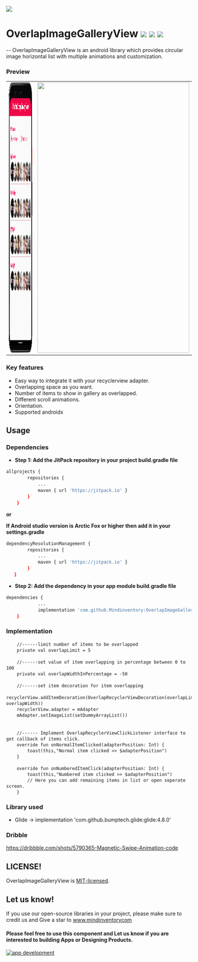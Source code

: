 <a href="https://www.mindinventory.com/?utm_source=gthb&utm_medium=repo&utm_campaign=overlapImageGalleryView"><img src="https://github.com/Sammindinventory/MindInventory/blob/main/Banner.png"></a>
# OverlapImageGalleryView [![](https://jitpack.io/v/Mindinventory/OverlapImageGalleryView.svg)](https://jitpack.io/#Mindinventory/OverlapImageGalleryView) ![](https://img.shields.io/github/languages/top/Mindinventory/OverlapImageGalleryView) ![](https://img.shields.io/github/license/mindinventory/OverlapImageGalleryView)

--
OverlapImageGalleryView is an android library which provides circular image horizontal list with multiple animations and customization.

### Preview
<table>
  <tr>
    <td><img src="/media/OverlapImageGalleryView.png" width=412 height=732></td>
    <td><img src="/media/OverlapImageGalleryView.gif" width=412 height=732></td>
  </tr>
 </table>

### Key features

* Easy way to integrate it with your recyclerview adapter.
* Overlapping space as you want.
* Number of items to show in gallery as overlapped.
* Different scroll animations.
* Orientation.
* Supported androidx

## Usage
### Dependencies
- **Step 1: Add the JitPack repository in your project build.gradle file**
```bash
allprojects {
	    repositories {
		    ...
		    maven { url 'https://jitpack.io' }
	    }
    }
```
**or**

**If Android studio version is Arctic Fox or higher then add it in your settings.gradle**

```bash
dependencyResolutionManagement {
  		repositories {
       		...
       		maven { url 'https://jitpack.io' }
   		}
   }
``` 
- **Step 2: Add the dependency in your app module build.gradle file**
```bash
dependencies {
		    ...
	        implementation 'com.github.Mindinventory:OverlapImageGalleryView:x.x.x'
	}
```
### Implementation
```Fragment/Activity
    //------limit number of items to be overlapped     
    private val overlapLimit = 5     
  
    //------set value of item overlapping in percentage between 0 to 100
    private val overlapWidthInPercentage = -50
  
    //------set item decoration for item overlapping
    recyclerView.addItemDecoration(OverlapRecyclerViewDecoration(overlapLimit, overlapWidth))
    recyclerView.adapter = mAdapter         
    mAdapter.setImageList(setDummyArrayList())
    
    
    //------ Implement OverlapRecyclerViewClickListener interface to get callback of items click.
    override fun onNormalItemClicked(adapterPosition: Int) {
        toast(this,"Normal item clicked >> $adapterPosition")
    }

    override fun onNumberedItemClick(adapterPosition: Int) {
        toast(this,"Numbered item clicked >> $adapterPosition")
        // Here you can add remaining items in list or open seperate screen.
    }
```

### Library used
* Glide -> implementation 'com.github.bumptech.glide:glide:4.8.0'

### Dribble
https://dribbble.com/shots/5790365-Magnetic-Swipe-Animation-code

## LICENSE!

OverlapImageGalleryView is [MIT-licensed](/LICENSE).

## Let us know!
If you use our open-source libraries in your project, please make sure to credit us and Give a star to www.mindinventorycom

<p><h4>Please feel free to use this component and Let us know if you are interested to building Apps or Designing Products.</h4>
<a href="https://www.mindinventory.com/contact-us.php?utm_source=gthb&utm_medium=repo&utm_campaign=overlapImageGalleryView">
<img src="https://github.com/Sammindinventory/MindInventory/blob/main/hirebutton.png" width="203" height="43"  alt="app development">
</a>
